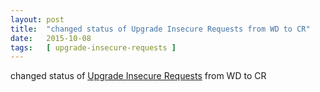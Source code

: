 ```yaml
---
layout: post
title:  "changed status of Upgrade Insecure Requests from WD to CR"
date:   2015-10-08
tags:   [ upgrade-insecure-requests ]
---
```


changed status of [Upgrade Insecure Requests](/spec/upgrade-insecure-requests) from WD to CR

